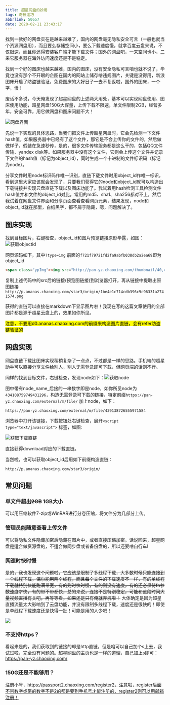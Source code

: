 ```yaml
---
title: 超星网盘的妙用
tags: 奇技淫巧
abbrlink: 50657
date: 2020-02-11 23:43:17
---
```


找到一款好的网盘实在是越来越难了，国内的网盘毫无隐私安全可言（一般也就当个资源网盘用），而且要么存储空间小，要么下载速度慢，就拿百度云盘来说，不仅限速，而且你还得安装客户端才能下载文件；国外的网盘吧，一来空间也小，二来它服务器在海外访问速度还是不是稳定。

找到一个好的图床也越来越难，国内的图床，没有安全隐私可言咱也就不说了，毕竟也没有那个不开眼的企图在国内的网站上储存啥违规图片，关键是没得用，新浪图床开启了防盗链验证，免费图床的大好日子一去不复返啦，国外的图床，一个字，慢！

废话不多说，今天俺发现了超星网盘的上述两大用处，基本可以实现网盘使用、图床使用功能，超星网盘150G大容量，上传下载不限速，单文件限制2GB，经营多年，安全可靠，用它做网盘和图床问题不大！

<!-- more -->
![网盘界面](https://p.ananas.chaoxing.com/star3/origin/a6090cfd24c85f88d7c6cb9f85eea887.png)

先说一下实现的具体思路，当我们把文件上传超星网盘时，它会先检测一下文件hash值，如果服务器中已经有了这个文件，那它是不会上传你的文件的，然后做做样子，假装在急速秒传，是的，很多文件传输服务都是这么干的，包括QQ文件传输、yandex disk等。如果服务器中没有这个文件，它则会上传这个文件并记录下文件的hash值（标记为object_id），同时生成一个十进制的文件标识码（标记为node）。

分享文件时用node标识码作唯一识别，直链下载文件时用object_id作唯一标识，看到这里大家应该就会发现了，只要我们获得它的node和object_id就可以构造出下载链接并实现云盘直链下载以及图床功能了。我试着用hash检测工具检测文件hash值并和文件的object_id对比，常用的md5、sha1、sha256都对不上，然后我试着在网盘文件界面和分享页面查看查看网页元素，结果发现，node和object_id就在那里，白纸黑字，都不屑于隐藏，嗯，问题解决了。

## 图床实现


找到目标图片，右键检查，object_id和图片预览链接原形毕露，如图：![获取objectid](https://p.ananas.chaoxing.com/star3/origin/f721f79721fd2fa9abfb038db2a2ea69.png)


网页源码如下，其中`?type=img` 前面的`f721f79721fd2fa9abfb038db2a2ea69`即为object_id
```html
<span class="ypImg"><img src="http://pan-yz.chaoxing.com/thumbnail/40,40,50/f721f79721fd2fa9abfb038db2a2ea69?type=img" onerror="javascript:this.src='/views/images/filelogo/x_pic.png';" width="36" height="logo_heigth"></span>
```

复制上述代码中的src后的链接(预览图链接)到浏览器打开，再从链接中提取出原图链接`http://p.ananas.chaoxing.com/star3/origin/1be4e1c714cdb396c9c96331a2741574.png`

获得的直链可以直接在markdown下显示图片啦！我现在写的这篇文章使用的全部图片都是源于超星云盘上的，效果如你所见。

<mark>注意，不要用d0.ananas.chaoxing.com的前缀来构造图片直链，会有refer防盗链验证的</mark>

## 网盘实现

网盘直链下载比图床实现稍稍复杂了一点点，不过都是一样的思路。手机端的超星助手可以直接分享文件给别人，别人无需登录即可下载，但网页端的话则不行。

同样的找到目标文件，右键检查，发现node如下：![获取node](https://p.ananas.chaoxing.com/star3/origin/ba9689d5d4799000b01672748eb2788f.png)

图中带有node_name_后接的一串数字即是node，如你所见node为`434108759749431296`，构造无需登录可下载的链接，特定前缀`https://pan-yz.chaoxing.com/external/m/file/` 加上node，如下：

```
https://pan-yz.chaoxing.com/external/m/file/439138726555971584
```

浏览器中打开该链接，下载按钮处右键检查，展开`<script type="text/javascript">` 标签，如图:

![获取下载直链](https://p.ananas.chaoxing.com/star3/origin/0d90b2ff609ee0dc2e82fd46824d4085.png)

直接获得download对应的下载直链。

当然啦，也可以获取object_id后用如下前缀构造直链：

```
http://p.ananas.chaoxing.com/star3/origin/
```


## 常见问题

### 单文件超出~~2GB~~ 1GB大小

可以用压缩软件7-zip或WinRAR进行分卷压缩，将文件分为几部分上传。

### 管理员能随意查看上传文件

可以将隐私文件隐藏加密后隐藏在图片中，或者直接压缩加密。话说回来，超星网盘是适合做资源盘的，不适合做同步盘或者备份盘的，所以还要啥自行车!

### 网速时快时慢

~~是的，我也发现这个问题啦，它应该是限制了多线程下载，大多数时候只能连接到一个线程下载，偶尔能用两个线程，而且每个文件的下载速度不一样，有的单线程下载就特别快能跑满带宽，有的则时快时慢，有的则没有速度，有的还必须待fn参数速度才快，有的带不带都快，总的来说，连接不是特别稳定，可能和这段时间大量视频直播有关吧，再等等看，如果还是只有俺就弃坑啦！~~ 大体确定是因为超星直播流量太大影响到了云盘功能，并没有限制多线程下载，速度还是很快的！即使是单线程下载速度还是快得一批！可能是用的人少吧！

![](https://p.ananas.chaoxing.com/star3/origin/1be4e1c714cdb396c9c96331a2741574.png)

### 不支持https？

看起来是的，我们获取到的链接的却是http直链，但是咱可以自己加个s上去，我试过啦，完全没有问题的。超星网盘的主页也是一样的道理，自己加上s即可：https://pan-yz.chaoxing.com/

### 150G还是不能够用？

注册小号，https://passport2.chaoxing.com/register2，注意啦，register后面不带数字或带的数字不是2的都是要到手机号才能注册的，register2则可以用邮箱注册！

